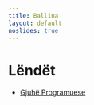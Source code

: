 ```yaml
---
title: Ballina
layout: default
noslides: true
---
```


# Lëndët

- [Gjuhë Programuese](/lendet/gjuhe-programuese)

